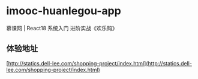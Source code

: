 # imooc-huanlegou-app
慕课网 | React18 系统入门 进阶实战《欢乐购》

## 体验地址
[http://statics.dell-lee.com/shopping-project/index.html](http://statics.dell-lee.com/shopping-project/index.html)
